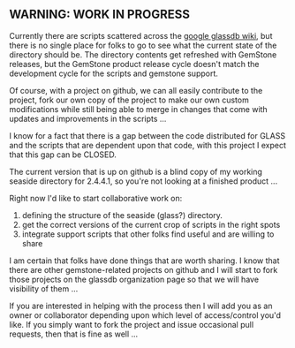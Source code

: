 ## WARNING: WORK IN PROGRESS

Currently there are scripts scattered across the [google glassdb wiki][8], but there is no single place for folks 
to go to see what the current state of the directory should be. The directory contents get refreshed with GemStone 
releases, but the GemStone product release cycle doesn't match the development cycle for the scripts and gemstone 
support.

Of course, with a project on github, we can all easily contribute to the project, fork our own copy of the project 
to make our own custom modifications while still being able to merge in changes that come with updates and 
improvements in the scripts ...

I know for a fact that there is a gap between the code distributed for GLASS and the scripts that are dependent 
upon that code, with this project I expect that this gap can be CLOSED.

The current version that is up on github is a blind copy of my working seaside directory for 2.4.4.1, so you're 
not looking at a finished product ... 

Right now I'd like to start collaborative work on:

1. defining the structure of the seaside (glass?) directory.
2. get the correct versions of the current crop of scripts in the right spots
3. integrate support scripts that other folks find useful and are willing to share

I am certain that folks have done things that are worth sharing. I know that there are other 
gemstone-related projects on github and I will start to fork those projects on the glassdb 
organization page so that we will have visibility of them ... 

If you are interested in helping with the process then I will add you as an owner or 
collaborator depending upon which level of access/control you'd like. If you simply want to fork 
the project and issue occasional pull requests, then that is fine as well ... 

[8]: http://code.google.com/p/glassdb/w/list